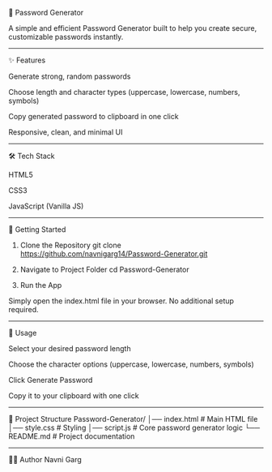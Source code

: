 🔐 Password Generator

A simple and efficient Password Generator built to help you create secure, customizable passwords instantly.

---

✨ Features

Generate strong, random passwords

Choose length and character types (uppercase, lowercase, numbers, symbols)

Copy generated password to clipboard in one click

Responsive, clean, and minimal UI

---

🛠️ Tech Stack

HTML5

CSS3

JavaScript (Vanilla JS)

---

🚀 Getting Started
1. Clone the Repository
git clone https://github.com/navnigarg14/Password-Generator.git

2. Navigate to Project Folder
cd Password-Generator

3. Run the App

Simply open the index.html file in your browser.
No additional setup required.

---

🎯 Usage

Select your desired password length

Choose the character options (uppercase, lowercase, numbers, symbols)

Click Generate Password

Copy it to your clipboard with one click

---

📂 Project Structure
Password-Generator/
│── index.html       # Main HTML file
│── style.css        # Styling
│── script.js        # Core password generator logic
└── README.md        # Project documentation

---

👨‍💻 Author
Navni Garg

